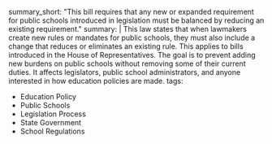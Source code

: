 summary_short: "This bill requires that any new or expanded requirement for public schools introduced in legislation must be balanced by reducing an existing requirement."
summary: |
  This law states that when lawmakers create new rules or mandates for public schools, they must also include a change that reduces or eliminates an existing rule. This applies to bills introduced in the House of Representatives. The goal is to prevent adding new burdens on public schools without removing some of their current duties. It affects legislators, public school administrators, and anyone interested in how education policies are made.
tags:
  - Education Policy
  - Public Schools
  - Legislation Process
  - State Government
  - School Regulations
